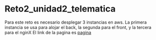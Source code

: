 # Reto2_unidad2_telematica

Para este reto es necesario desplegar 3 instancias en aws.
La primera instancia se usa para alojar el back, la segunda para el front, y la tercera para el nginX
El link de la pagina es [pagina](https://barquita.messirve.ml)
